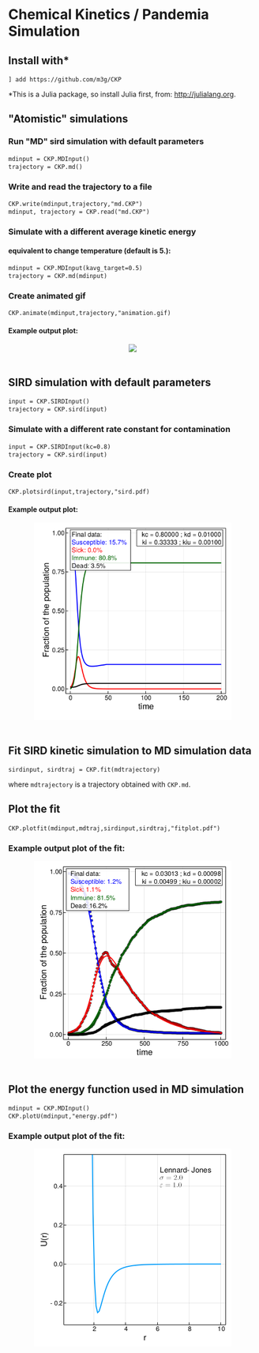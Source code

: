# Chemical Kinetics / Pandemia Simulation

## Install with*

```
] add https://github.com/m3g/CKP
```
*This is a Julia package, so install Julia first, from: 
<a target=_Julia_ href=http://julialang.org>http://julialang.org</a>.

## "Atomistic" simulations

### Run "MD" sird simulation with default parameters
```
mdinput = CKP.MDInput()
trajectory = CKP.md()
```

### Write and read the trajectory to a file
```
CKP.write(mdinput,trajectory,"md.CKP")
mdinput, trajectory = CKP.read("md.CKP")
```

### Simulate with a different average kinetic energy 
#### equivalent to change temperature (default is 5.):
```
mdinput = CKP.MDInput(kavg_target=0.5)
trajectory = CKP.md(mdinput)
```

### Create animated gif 
```
CKP.animate(mdinput,trajectory,"animation.gif)
```

#### Example output plot:
<p align="center">
<img height=400px src="https://raw.githubusercontent.com/m3g/CKP/master/figures/md.gif">
<br><br>

## SIRD simulation with default parameters
```
input = CKP.SIRDInput()
trajectory = CKP.sird(input)
```

### Simulate with a different rate constant for contamination 
```
input = CKP.SIRDInput(kc=0.8)
trajectory = CKP.sird(input)
```

### Create plot
```
CKP.plotsird(input,trajectory,"sird.pdf)
```

#### Example output plot:
<p align="center">
<img height=400px src="https://raw.githubusercontent.com/m3g/CKP/master/figures/sird.png">
<br><br>

## Fit SIRD kinetic simulation to MD simulation data 
```
sirdinput, sirdtraj = CKP.fit(mdtrajectory)
```
where `mdtrajectory` is a trajectory obtained with `CKP.md`.

## Plot the fit
```
CKP.plotfit(mdinput,mdtraj,sirdinput,sirdtraj,"fitplot.pdf")
```
### Example output plot of the fit:
<p align="center">
<img height=400px src="https://raw.githubusercontent.com/m3g/CKP/master/figures/fitplot.png">
<br><br>

## Plot the energy function used in MD simulation
```
mdinput = CKP.MDInput()
CKP.plotU(mdinput,"energy.pdf")
```
### Example output plot of the fit:
<p align="center">
<img height=400px src="https://raw.githubusercontent.com/m3g/CKP/master/figures/energy.png">
<br><br>











